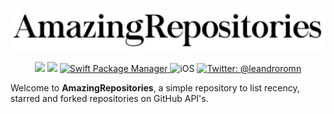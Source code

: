 <p align="center">
    <img src="amazing-repositories-logo.png" width="600" max-width="90%" alt="AmazingRepositories" />
</p>

<p align="center">
    <img src="https://img.shields.io/badge/Swift-5.1-orange.svg" />
    <img src="https://img.shields.io/badge/Xcode-11.2.1-orange.svg" />
    <a href="https://cocoapods.org">
        <img src="https://img.shields.io/badge/cocoapods-compatible-brightgreen.svg?style=flat" alt="Swift Package Manager" />
    </a>
     <img src="https://img.shields.io/badge/platforms-iOS-brightgreen.svg?style=flat" alt="iOS" />
    <a href="https://twitter.com/leandroromn">
        <img src="https://img.shields.io/badge/twitter-@leandroromn-blue.svg?style=flat" alt="Twitter: @leandroromn" />
    </a>
</p>

Welcome to **AmazingRepositories**, a simple repository to list recency, starred and forked repositories on GitHub API's.